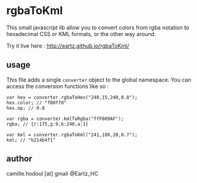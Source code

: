 # rgbaToKml
This small javascript lib allow you to convert colors from rgba notation to hexadecimal CSS or KML formats, or the other way around.

Try it live here : <http://eartz.github.io/rgbaToKml/>


## usage
This file adds a single `converter` object to the global namespace.
You can access the conversion functions like so :
````
var hex = converter.rgbaToHex("240,15,240,0.8");
hex.color; // "f00ff0"
hex.op; // 0.8

var rgba = converter.kmlToRgba("ffF009AF");
rgba; // {r:175,g:9,b:240,a:1}

var kml = converter.rgbaToKml("241,180,20,0.7");
kml; // "b214b4f1"
````

## author
camille.hodoul [at] gmail
@Eartz_HC